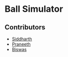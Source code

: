 # Ball Simulator

## Contributors
- [Siddharth](https://github.com/siddharth-ag2004)
- [Praneeth](https://github.com/PraneethJain)
- [Biswas](https://github.com/StarryBadger)
